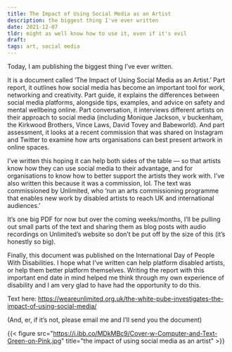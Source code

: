 ```yaml
---
title: The Impact of Using Social Media as an Artist
description: the biggest thing I've ever written
date: 2021-12-07
tldr: might as well know how to use it, even if it's evil
draft: 
tags: art, social media
---
```


Today, I am publishing the biggest thing I’ve ever written.

It is a document called ‘The Impact of Using Social Media as an Artist.’ Part report, it outlines how social media has become an important tool for work, networking and creativity. Part guide, it explains the differences between social media platforms, alongside tips, examples, and advice on safety and mental wellbeing online. Part conversation, it interviews different artists on their approach to social media (including Monique Jackson, v buckenham, the Kirkwood Brothers, Vince Laws, David Tovey and Babeworld). And part assessment, it looks at a recent commission that was shared on Instagram and Twitter to examine how arts organisations can best present artwork in online spaces.

I’ve written this hoping it can help both sides of the table — so that artists know how they can use social media to their advantage, and for organisations to know how to better support the artists they work with. I’ve also written this because it was a commission, lol. The text was commissioned by Unlimited, who ‘run an arts commissioning programme that enables new work by disabled artists to reach UK and international audiences.’

It’s one big PDF for now but over the coming weeks/months, I’ll be pulling out small parts of the text and sharing them as blog posts with audio recordings on Unlimited’s website so don’t be put off by the size of this (it’s honestly so big). 

Finally, this document was published on the International Day of People With Disabilities. I hope what I’ve written can help platform disabled artists, or help them better platform themselves. Writing the report with this important end date in mind helped me think through my own experience of disability and I am very glad to have had the opportunity to do this. 

Text here: https://weareunlimited.org.uk/the-white-pube-investigates-the-impact-of-using-social-media/

(And, er, if it’s not, please email me and I’ll send you the document)

{{< figure src="https://i.ibb.co/MDkMBc9/Cover-w-Computer-and-Text-Green-on-Pink.jpg" title="the impact of using social media as an artist" >}}